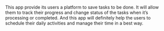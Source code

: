 This app provide its users a platform to save tasks to be done.
It will allow them to track their progress and change status of the tasks when it’s processing or completed.
And this app will definitely help the users to schedule their daily activities and manage their time in a best way.
